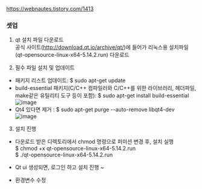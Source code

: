 https://webnautes.tistory.com/1413  
### 셋업 
1. qt 설치 파일 다운로드  
공식 사이트(http://download.qt.io/archive/qt/)에 들어가 리눅스용 설치파일(qt-opensource-linux-x64-5.14.2.run) 다운로드  

2. 필수 파일 설치 및 업데이트
- 패키지 리스트 업데이트: $ sudo apt-get update
- build-essential 패키지(C/C++ 컴파일러와 C/C++를 위한 라이브러리, 헤더파일, make같은 유틸리티 도구 등이 포함): $ sudo apt-get install build-essential  
![image](https://user-images.githubusercontent.com/56099627/98632328-a829a200-2362-11eb-8453-18887a8f41fc.png)  
- Qt4 있다면 제거 : $ sudo apt-get purge --auto-remove libqt4-dev  
![image](https://user-images.githubusercontent.com/56099627/98632377-c1325300-2362-11eb-9af2-393d7ee7c48d.png)  

3. 설치 진행 
- 다운로드 받은 디렉토리에서 chmod 명령으로 퍼미션 변경 후, 설치 실행  
$ chmod +x qt-opensource-linux-x64-5.14.2.run  
$ ./qt-opensource-linux-x64-5.14.2.run  
- Qt ui 생성되면, 로그인 하고 설치 진행 ~

- 환경변수 수정




